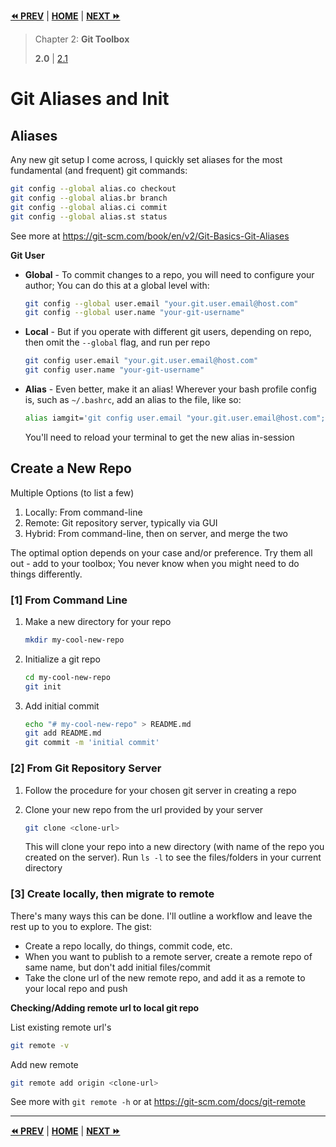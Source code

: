 **[⏪ PREV](./b2a09cea-b1a5-48c3-a3fe-e1b50c724df3.md)** | **[HOME](./index.md)** | **[NEXT ⏩](./05a2257b-3588-49e4-94ab-b77ef53d512a.md)**

> Chapter 2: **Git Toolbox**
>
> **2.0** |
[2.1](./05a2257b-3588-49e4-94ab-b77ef53d512a.md)


# Git Aliases and Init

## Aliases

Any new git setup I come across, I quickly set aliases for the most fundamental
(and frequent) git commands:

```bash
git config --global alias.co checkout
git config --global alias.br branch
git config --global alias.ci commit
git config --global alias.st status
```

See more at https://git-scm.com/book/en/v2/Git-Basics-Git-Aliases

**Git User**

- **Global** - To commit changes to a repo, you will need to configure your
  author; You can do this at a global level with:

    ```bash
    git config --global user.email "your.git.user.email@host.com"
    git config --global user.name "your-git-username"
    ```

- **Local** - But if you operate with different git users, depending on repo,
  then omit the `--global` flag, and run per repo

    ```bash
    git config user.email "your.git.user.email@host.com"
    git config user.name "your-git-username"
    ```

- **Alias** - Even better, make it an alias! Wherever your bash profile config
  is, such as `~/.bashrc`, add an alias to the file, like so:

    ```bash
    alias iamgit='git config user.email "your.git.user.email@host.com"; git config user.name "your-git-username"'
    ```
    You'll need to reload your terminal to get the new alias in-session

## Create a New Repo

Multiple Options (to list a few)
1. Locally: From command-line
2. Remote: Git repository server, typically via GUI
3. Hybrid: From command-line, then on server, and merge the two

The optimal option depends on your case and/or preference. Try them all out -
add to your toolbox; You never know when you might need to do things
differently.

### [1] From Command Line

1. Make a new directory for your repo

    ```bash
    mkdir my-cool-new-repo
    ```

2. Initialize a git repo

    ```bash
    cd my-cool-new-repo
    git init
    ```

3. Add initial commit

    ```bash
    echo "# my-cool-new-repo" > README.md
    git add README.md
    git commit -m 'initial commit'
    ```

### [2] From Git Repository Server

1. Follow the procedure for your chosen git server in creating a repo
2. Clone your new repo from the url provided by your server

    ```bash
    git clone <clone-url>
    ```
    This will clone your repo into a new directory (with name of the repo you
    created on the server). Run `ls -l` to see the files/folders in your current
    directory

### [3] Create locally, then migrate to remote

There's many ways this can be done. I'll outline a workflow and leave the rest
up to you to explore. The gist:
- Create a repo locally, do things, commit code, etc.
- When you want to publish to a remote server, create a remote repo of same
  name, but don't add initial files/commit
- Take the clone url of the new remote repo, and add it as a remote to your
  local repo and push

**Checking/Adding remote url to local git repo**

List existing remote url's
```bash
git remote -v
```

Add new remote
```bash
git remote add origin <clone-url>
```

See more with `git remote -h` or at https://git-scm.com/docs/git-remote


---

**[⏪ PREV](./b2a09cea-b1a5-48c3-a3fe-e1b50c724df3.md)** | **[HOME](./index.md)** | **[NEXT ⏩](./05a2257b-3588-49e4-94ab-b77ef53d512a.md)**

